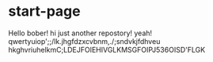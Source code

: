 start-page
==========
Hello bober!
hi
just another repostory! yeah!
qwertyuiop';;/lk.jhgfdzxcvbnm,./;sndvkjfdhveu hkghvriuhelkmC;LDEJFOIEHIVGLKMSGFOIPJ536OISD'FLGK